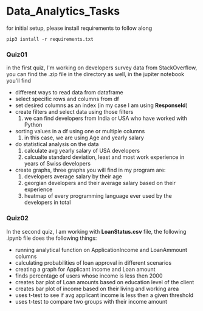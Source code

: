 # Data_Analytics_Tasks
for initial setup, please install requirements to follow along

``pip3 isntall -r requirements.txt``

### Quiz01
in the first quiz, I'm working on developers survey data from StackOverflow,
you can find the .zip file in the directory as well, in the jupiter notebook you'll find

- different ways to read data from dataframe
- select specific rows and columns from df
- set desired columns as an index (in my case I am using **ResponseId**)
- create filters and select data using those filters
    1. we can find developers from India or USA who have worked with Python
- sorting values in a df using one or multiple columns
    1. in this case, we are using Age and yearly salary
- do statistical analysis on the data
    1. calculate avg yearly salary of USA developers
  2. calcualte standard deviation, least and most work experience in years of Swiss developers
- create graphs, three graphs you will find in my program are:
  1. developers average salary by their age
  2. georgian developers and their average salary based on their experience
  3. heatmap of every programming language ever used by the developers in total

### Quiz02
In the second quiz, I am working with **LoanStatus.csv** file, 
the following .ipynb file does the following things:
- running analytical function on ApplicationIncome and LoanAmmount columns
- calculating probabilities of loan approval in different scenarios
- creating a graph for Applicant income and Loan amount
- finds percentage of users whose income is less then 2000
- creates bar plot of Loan amounts based on education level of the client
- creates bar plot of income based on their living and working area
- uses t-test to see if avg applicant income is less then a given threshold
- uses t-test to compare two groups with their income amount
